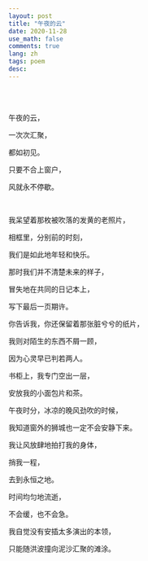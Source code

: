 ```yaml
---
layout: post
title: "午夜的云"
date: 2020-11-28
use_math: false
comments: true
lang: zh
tags: poem
desc: 
---
```


<br>

<br>

午夜的云，

一次次汇聚，

都如初见。

只要不合上窗户，

风就永不停歇。

<br>

我呆望着那枚被吹落的发黄的老照片，

相框里，分别前的时刻，

我们是如此地年轻和快乐。

那时我们并不清楚未来的样子，

冒失地在共同的日记本上，

写下最后一页期许。

你告诉我，你还保留着那张脏兮兮的纸片，

我则对陌生的东西不屑一顾，

因为心灵早已判若两人。

书柜上，我专门空出一层，

安放我的小面包片和茶。

午夜时分，冰凉的晚风劲吹的时候，

我知道窗外的狮城也一定不会安静下来。

我让风放肆地拍打我的身体，

捎我一程，

去到永恒之地。

时间均匀地流逝，

不会缓，也不会急。

我自觉没有安插太多演出的本领，

只能随洪波撞向泥沙汇聚的滩涂。

